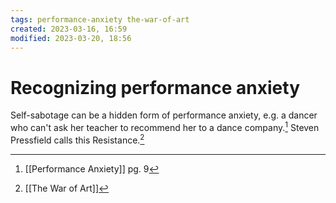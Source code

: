 ```yaml
---
tags: performance-anxiety the-war-of-art 
created: 2023-03-16, 16:59
modified: 2023-03-20, 18:56
---
```


# Recognizing performance anxiety
Self-sabotage can be a hidden form of performance anxiety, e.g. a dancer who can't ask her teacher to recommend her to a dance company.[^1] Steven Pressfield calls this Resistance.[^2]

[^1]: [[Performance Anxiety]] pg. 9
[^2]: [[The War of Art]]
